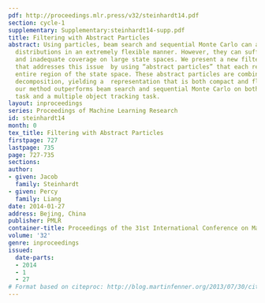 ```yaml
---
pdf: http://proceedings.mlr.press/v32/steinhardt14.pdf
section: cycle-1
supplementary: Supplementary:steinhardt14-supp.pdf
title: Filtering with Abstract Particles
abstract: Using particles, beam search and sequential Monte Carlo can approximate
  distributions in an extremely flexible manner. However, they can suffer from sparsity
  and inadequate coverage on large state spaces. We present a new filtering method
  that addresses this issue  by using “abstract particles” that each represent an
  entire region of the state space. These abstract particles are combined into a hierarchical
  decomposition, yielding a  representation that is both compact and flexible. Empirically,
  our method outperforms beam search and sequential Monte Carlo on both a text reconstruction
  task and a multiple object tracking task.
layout: inproceedings
series: Proceedings of Machine Learning Research
id: steinhardt14
month: 0
tex_title: Filtering with Abstract Particles
firstpage: 727
lastpage: 735
page: 727-735
sections: 
author:
- given: Jacob
  family: Steinhardt
- given: Percy
  family: Liang
date: 2014-01-27
address: Bejing, China
publisher: PMLR
container-title: Proceedings of the 31st International Conference on Machine Learning
volume: '32'
genre: inproceedings
issued:
  date-parts:
  - 2014
  - 1
  - 27
# Format based on citeproc: http://blog.martinfenner.org/2013/07/30/citeproc-yaml-for-bibliographies/
---
```


